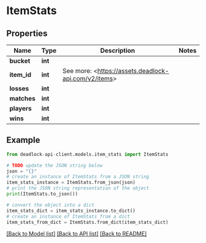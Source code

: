 # ItemStats


## Properties

Name | Type | Description | Notes
------------ | ------------- | ------------- | -------------
**bucket** | **int** |  | 
**item_id** | **int** | See more: &lt;https://assets.deadlock-api.com/v2/items&gt; | 
**losses** | **int** |  | 
**matches** | **int** |  | 
**players** | **int** |  | 
**wins** | **int** |  | 

## Example

```python
from deadlock-api-client.models.item_stats import ItemStats

# TODO update the JSON string below
json = "{}"
# create an instance of ItemStats from a JSON string
item_stats_instance = ItemStats.from_json(json)
# print the JSON string representation of the object
print(ItemStats.to_json())

# convert the object into a dict
item_stats_dict = item_stats_instance.to_dict()
# create an instance of ItemStats from a dict
item_stats_from_dict = ItemStats.from_dict(item_stats_dict)
```
[[Back to Model list]](../README.md#documentation-for-models) [[Back to API list]](../README.md#documentation-for-api-endpoints) [[Back to README]](../README.md)


